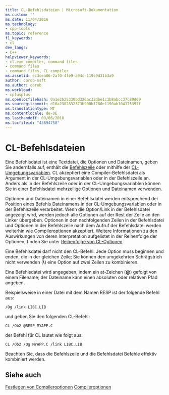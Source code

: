 ```yaml
---
title: CL-Befehlsdateien | Microsoft-Dokumentation
ms.custom: ''
ms.date: 11/04/2016
ms.technology:
- cpp-tools
ms.topic: reference
f1_keywords:
- cl
dev_langs:
- C++
helpviewer_keywords:
- cl.exe compiler, command files
- command files
- command files, CL compiler
ms.assetid: ec3cea06-2af0-4fe9-a94c-119c9d31b3a9
author: corob-msft
ms.author: corob
ms.workload:
- cplusplus
ms.openlocfilehash: 0a1e2b25330bd326ac32dbe1c1b8abcc37c89d09
ms.sourcegitcommit: d10a2382832373b900b1780e1190ab104175397f
ms.translationtype: MT
ms.contentlocale: de-DE
ms.lasthandoff: 09/06/2018
ms.locfileid: "43894758"
---
```

# <a name="cl-command-files"></a>CL-Befehlsdateien

Eine Befehlsdatei ist eine Textdatei, die Optionen und Dateinamen, geben Sie andernfalls auf, enthält die [Befehlszeile](../../build/reference/compiler-command-line-syntax.md) oder mithilfe der [CL-Umgebungsvariablen](../../build/reference/cl-environment-variables.md). CL akzeptiert eine Compiler-Befehlsdatei als Argument in der CL-Umgebungsvariablen oder in der Befehlszeile an. Anders als in der Befehlszeile oder in der CL-Umgebungsvariablen können Sie in einer Befehlsdatei mehrzeilige Optionen und Dateinamen verwenden.

Optionen und Dateinamen in einer Befehlsdatei werden entsprechend der Position eines Befehls Dateinamens in der CL-Umgebungsvariablen oder in der Befehlszeile verarbeitet. Wenn die Option/Link in der Befehlsdatei angezeigt wird, werden jedoch alle Optionen auf der Rest der Zeile an den Linker übergeben. Optionen in den nachfolgenden Zeilen in der Befehlsdatei und Optionen in der Befehlszeile nach dem Aufruf der Befehlsdatei werden weiterhin wie Compileroptionen akzeptiert. Weitere Informationen zu den Auswirkungen von deren Interpretation aufgelistet in der Reihenfolge der Optionen, finden Sie unter [Reihenfolge von CL-Optionen](../../build/reference/order-of-cl-options.md).

Eine Befehlsdatei darf nicht den CL-Befehl. Jede Option muss beginnen und enden, die in der gleichen Zeile; Sie können den umgekehrten Schrägstrich nicht verwenden (**\\**) eine Option auf zwei Zeilen zu kombinieren.

Eine Befehlsdatei wird angegeben, indem ein at-Zeichen (**\@**) gefolgt von einem Filename; der Dateiname kann einen absoluten oder relativen Pfad angeben.

Beispielsweise in einer Datei mit dem Namen RESP ist der folgende Befehl aus:

```  
/Og /link LIBC.LIB
```  

und geben Sie den folgenden CL-Befehl:

```  
CL /Ob2 @RESP MYAPP.C
```  

der Befehl für CL lautet wie folgt aus:

```  
CL /Ob2 /Og MYAPP.C /link LIBC.LIB
```  

Beachten Sie, dass die Befehlszeile und die Befehlsdatei Befehle effektiv kombiniert werden.

## <a name="see-also"></a>Siehe auch

[Festlegen von Compileroptionen](../../build/reference/setting-compiler-options.md)
[Compileroptionen](../../build/reference/compiler-options.md)